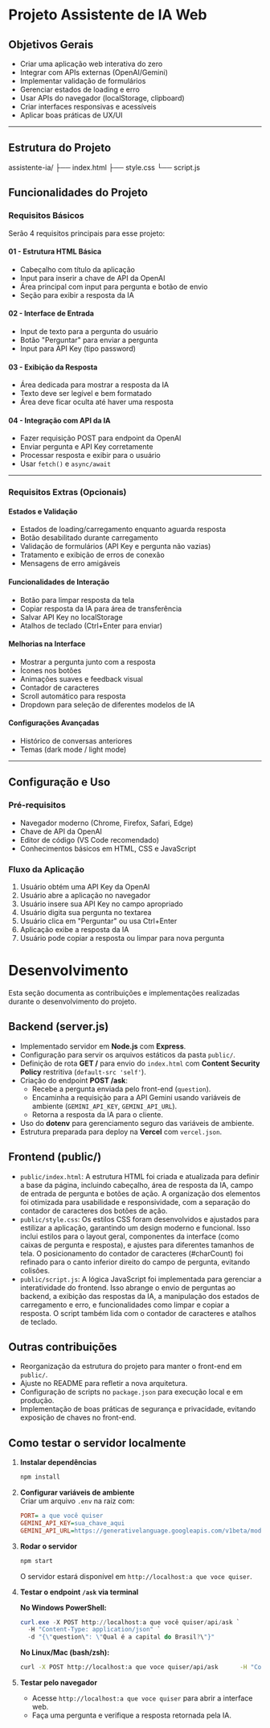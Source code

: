 # Projeto Assistente de IA Web

## Objetivos Gerais

- Criar uma aplicação web interativa do zero  
- Integrar com APIs externas (OpenAI/Gemini)  
- Implementar validação de formulários  
- Gerenciar estados de loading e erro  
- Usar APIs do navegador (localStorage, clipboard)  
- Criar interfaces responsivas e acessíveis  
- Aplicar boas práticas de UX/UI  

---

## Estrutura do Projeto

assistente-ia/
├── index.html
├── style.css
└── script.js

## Funcionalidades do Projeto

### Requisitos Básicos

Serão 4 requisitos principais para esse projeto:

#### 01 - Estrutura HTML Básica
- Cabeçalho com título da aplicação  
- Input para inserir a chave de API da OpenAI  
- Área principal com input para pergunta e botão de envio  
- Seção para exibir a resposta da IA  

#### 02 - Interface de Entrada
- Input de texto para a pergunta do usuário  
- Botão "Perguntar" para enviar a pergunta  
- Input para API Key (tipo password)  

#### 03 - Exibição da Resposta
- Área dedicada para mostrar a resposta da IA  
- Texto deve ser legível e bem formatado  
- Área deve ficar oculta até haver uma resposta  

#### 04 - Integração com API da IA
- Fazer requisição POST para endpoint da OpenAI  
- Enviar pergunta e API Key corretamente  
- Processar resposta e exibir para o usuário  
- Usar `fetch()` e `async/await`  

---

### Requisitos Extras (Opcionais)

#### Estados e Validação
- Estados de loading/carregamento enquanto aguarda resposta  
- Botão desabilitado durante carregamento  
- Validação de formulários (API Key e pergunta não vazias)  
- Tratamento e exibição de erros de conexão  
- Mensagens de erro amigáveis  

#### Funcionalidades de Interação
- Botão para limpar resposta da tela  
- Copiar resposta da IA para área de transferência  
- Salvar API Key no localStorage  
- Atalhos de teclado (Ctrl+Enter para enviar)  

#### Melhorias na Interface
- Mostrar a pergunta junto com a resposta  
- Ícones nos botões  
- Animações suaves e feedback visual  
- Contador de caracteres  
- Scroll automático para resposta  
- Dropdown para seleção de diferentes modelos de IA  

#### Configurações Avançadas
- Histórico de conversas anteriores  
- Temas (dark mode / light mode)  

---

## Configuração e Uso

### Pré-requisitos
- Navegador moderno (Chrome, Firefox, Safari, Edge)  
- Chave de API da OpenAI  
- Editor de código (VS Code recomendado)  
- Conhecimentos básicos em HTML, CSS e JavaScript  

### Fluxo da Aplicação

1. Usuário obtém uma API Key da OpenAI  
2. Usuário abre a aplicação no navegador  
3. Usuário insere sua API Key no campo apropriado  
4. Usuário digita sua pergunta no textarea  
5. Usuário clica em "Perguntar" ou usa Ctrl+Enter  
6. Aplicação exibe a resposta da IA  
7. Usuário pode copiar a resposta ou limpar para nova pergunta

# Desenvolvimento

Esta seção documenta as contribuições e implementações realizadas durante o desenvolvimento do projeto.

## Backend (server.js)

- Implementado servidor em **Node.js** com **Express**.
- Configuração para servir os arquivos estáticos da pasta `public/`.
- Definição de rota **GET /** para envio do `index.html` com **Content Security Policy** restritiva (`default-src 'self'`).
- Criação do endpoint **POST /ask**:
  - Recebe a pergunta enviada pelo front-end (`question`).
  - Encaminha a requisição para a API Gemini usando variáveis de ambiente (`GEMINI_API_KEY`, `GEMINI_API_URL`).
  - Retorna a resposta da IA para o cliente.
- Uso do **dotenv** para gerenciamento seguro das variáveis de ambiente.
- Estrutura preparada para deploy na **Vercel** com `vercel.json`.

## Frontend (public/)
- `public/index.html`: A estrutura HTML foi criada e atualizada para definir a base da página, incluindo cabeçalho, área de resposta da IA, campo de entrada de pergunta e botões de ação. A organização dos elementos foi otimizada para usabilidade e responsividade, com a separação do contador de caracteres dos botões de ação.
- `public/style.css`: Os estilos CSS foram desenvolvidos e ajustados para estilizar a aplicação, garantindo um design moderno e funcional. Isso inclui estilos para o layout geral, componentes da interface (como caixas de pergunta e resposta), e ajustes para diferentes tamanhos de tela. O posicionamento do contador de caracteres (#charCount) foi refinado para o canto inferior direito do campo de pergunta, evitando colisões.
- `public/script.js`: A lógica JavaScript foi implementada para gerenciar a interatividade do frontend. Isso abrange o envio de perguntas ao backend, a exibição das respostas da IA, a manipulação dos estados de carregamento e erro, e funcionalidades como limpar e copiar a resposta. O script também lida com o contador de caracteres e atalhos de teclado.

## Outras contribuições

- Reorganização da estrutura do projeto para manter o front-end em `public/`.
- Ajuste no README para refletir a nova arquitetura.
- Configuração de scripts no `package.json` para execução local e em produção.
- Implementação de boas práticas de segurança e privacidade, evitando exposição de chaves no front-end.

## Como testar o servidor localmente

1. **Instalar dependências**  
   ```bash
   npm install
   ```

2. **Configurar variáveis de ambiente**  
   Criar um arquivo `.env` na raiz com:
   ```ini
   PORT= a que você quiser
   GEMINI_API_KEY=sua_chave_aqui
   GEMINI_API_URL=https://generativelanguage.googleapis.com/v1beta/models/gemini-2.5-flash:generateContent
   ```

3. **Rodar o servidor**  
   ```bash
   npm start
   ```
   O servidor estará disponível em `http://localhost:a que voce quiser`.

4. **Testar o endpoint `/ask` via terminal**  


   **No Windows PowerShell:**
   ```powershell
   curl.exe -X POST http://localhost:a que você quiser/api/ask `
     -H "Content-Type: application/json" `
     -d "{\"question\": \"Qual é a capital do Brasil?\"}"
   ```

   **No Linux/Mac (bash/zsh):**
   ```bash
   curl -X POST http://localhost:a que voce quiser/api/ask      -H "Content-Type: application/json"      -d '{"question": "Qual é a capital do Brasil?"}'
   ```

5. **Testar pelo navegador**  
   - Acesse `http://localhost:a que voce quiser` para abrir a interface web.
   - Faça uma pergunta e verifique a resposta retornada pela IA.
